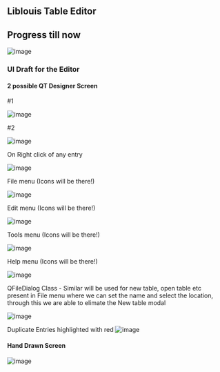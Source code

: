 ## Liblouis Table Editor

## Progress till now

![image](https://github.com/user-attachments/assets/1552c66f-35f1-409d-8ba6-2ee86bc63d93)



### UI Draft for the Editor

#### 2 possible QT Designer Screen 

#1

<img alt="image" src="https://github.com/jriyyya/Liblouis-Table-Editor/assets/96080203/703804b6-4572-4ceb-a552-6974572685eb">

#2

![image](https://github.com/jriyyya/Liblouis-Table-Editor/assets/96080203/56689cff-ce3b-486d-a850-71dc3fbc05f9)


On Right click of any entry

![image](https://github.com/jriyyya/Liblouis-Table-Editor/assets/96080203/e5f49004-3f0e-4d19-aef0-10d34920611f)


File menu (Icons will be there!)

![image](https://github.com/jriyyya/Liblouis-Table-Editor/assets/96080203/6171102d-aecc-4420-ae3f-479535674252)

Edit menu (Icons will be there!)

![image](https://github.com/jriyyya/Liblouis-Table-Editor/assets/96080203/2c9a0089-afb9-4a61-a742-eae2bba66cb3)

Tools menu (Icons will be there!)

![image](https://github.com/jriyyya/Liblouis-Table-Editor/assets/96080203/a3a0eaee-9840-4417-935b-f785dfaaf67f)

Help menu (Icons will be there!)

![image](https://github.com/jriyyya/Liblouis-Table-Editor/assets/96080203/5c62870f-a025-4b15-b7f1-79d9106ce136)


QFileDialog Class - Similar will be used for new table, open table etc present in File menu where we can set the name and select the location, through this we are able to elimate the New table modal

![image](https://github.com/jriyyya/Liblouis-Table-Editor/assets/96080203/fdeb863d-620e-4609-885c-d0d791b81428)


Duplicate Entries highlighted with red
![image](https://github.com/jriyyya/Liblouis-Table-Editor/assets/96080203/e8af330e-46b7-4457-ba07-7a606f2e79bb)



#### Hand Drawn Screen
![image](https://github.com/jriyyya/Liblouis-Table-Editor/assets/96080203/41ebb17e-2558-426c-8915-4ac0882a38e4)
